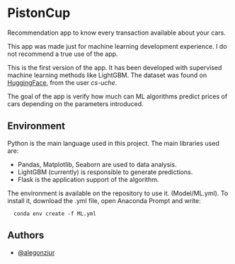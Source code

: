 # PistonCup

Recommendation app to know every transaction available about your cars.

This app was made just for machine learning development experience. I do not recommend a true use of the app.

This is the first version of the app. It has been developed with supervised machine learning methods like LightGBM. The dataset was found on [HuggingFace]([https://huggingface.co/datasets/cs-uche/car_dealership]), from the user *cs-uche*.

The goal of the app is verify how much can ML algorithms predict prices of cars depending on the parameters introduced. 

## Environment

Python is the main language used in this project. The main libraries used are:

- Pandas, Matplotlib, Seaborn are used to data analysis.
- LightGBM (currently) is responsible to generate predictions.
- Flask is the application support of the algorithm.
  
The environment is available on the repository to use it. (Model/ML.yml).
To install it, download the .yml file, open Anaconda Prompt and write:

```
  conda env create -f ML.yml
```

## Authors

- [@alegonzjur](https://www.github.comalegonzjur)